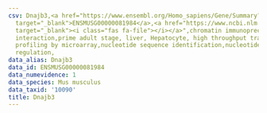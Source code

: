 ```yaml
---
csv: Dnajb3,<a href="https://www.ensembl.org/Homo_sapiens/Gene/Summary?db=core;g=ENSMUSG00000081984"
  target="_blank">ENSMUSG00000081984</a>,<a href="https://www.ncbi.nlm.nih.gov/pubmed/23834426"
  target="_blank"><i class="fas fa-file"></i></a>",chromatin immunoprecipitation assay,direct
  interaction,prime adult stage, liver, Hepatocyte, high throughput transcription
  profiling by microarray,nucleotide sequence identification,nucleotide sequence identification,transcriptional
  regulation,
data_alias: Dnajb3
data_id: ENSMUSG00000081984
data_numevidence: 1
data_species: Mus musculus
data_taxid: '10090'
title: Dnajb3
---
```


